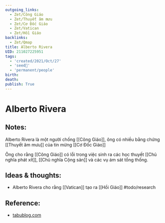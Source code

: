 ```yaml
---
outgoing_links:
  - Zet/Công Giáo
  - Zet/Thuyết âm mưu
  - Zet/Cơ Đốc Giáo
  - Zet/Vatican
  - Zet/Hồi Giáo
backlinks:
  - Zet/Qmap
title: Alberto Rivera
UID: 211027225951
tags:
  - 'created/2021/Oct/27'
  - 'seed🥜'
  - 'permanent/people'
birth: 
death: 
publish: True
---
```

# Alberto Rivera

## Notes:
Alberto Rivera là một người chống [[Công Giáo]], ông có nhiều bằng chứng [[Thuyết âm mưu]] của tin mừng [[Cơ Đốc Giáo]]

Ông cho rằng [[Công Giáo]] có lỗi trong việc sinh ra các học thuyết [[Chủ nghĩa phát xít]], [[Chủ nghĩa Cộng sản]] và các vụ ám sát tổng thống.

## Ideas & thoughts:
- Alberto Rivera cho rằng [[Vatican]] tạo ra [[Hồi Giáo]] #todo/research 

## Reference:
- [tabublog.com](https://tabublog.com/2015/12/27/how-the-vatican-created-islam-by-former-jesuit-priest-alberto-rivera/)
